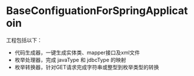 # BaseConfiguationForSpringApplicatoin

工程包括以下：
+ 代码生成器，一键生成实体类、mapper接口及xml文件
+ 枚举处理器，完成 javaType 和 jdbcType 的映射
+ 枚举转换器，针对GET请求完成字符串或整型到枚举类型的转换